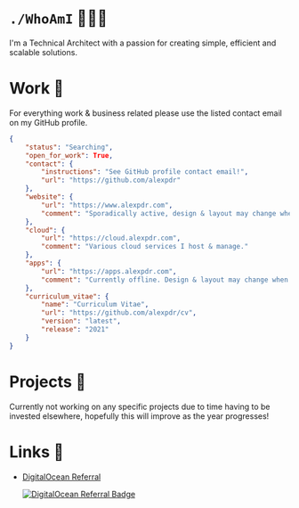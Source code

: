 # `./WhoAmI` 👨🏼‍💻
I'm a Technical Architect with a passion for creating simple, efficient and scalable solutions.


# Work 💼
For everything work & business related please use the listed contact email on my GitHub profile. 
```json
{
    "status": "Searching",
    "open_for_work": True,
    "contact": {
        "instructions": "See GitHub profile contact email!",
        "url": "https://github.com/alexpdr"
    },
    "website": {
        "url": "https://www.alexpdr.com",
        "comment": "Sporadically active, design & layout may change when I feel like it."
    },
    "cloud": {
        "url": "https://cloud.alexpdr.com",
        "comment": "Various cloud services I host & manage."
    },
    "apps": {
        "url": "https://apps.alexpdr.com",
        "comment": "Currently offline. Design & layout may change when I feel like it."
    },
    "curriculum_vitae": {
        "name": "Curriculum Vitae",
        "url": "https://github.com/alexpdr/cv",
        "version": "latest",
        "release": "2021"
    }
}
```

# Projects 🚀
Currently not working on any specific projects due to time having to be invested elsewhere,
hopefully this will improve as the year progresses!

# Links 🔗

- [DigitalOcean Referral](https://m.do.co/c/b9b1114c454f)

    <a href="https://www.digitalocean.com/?refcode=b9b1114c454f&utm_campaign=Referral_Invite&utm_medium=Referral_Program&utm_source=badge"><img src="https://web-platforms.sfo2.digitaloceanspaces.com/WWW/Badge%202.svg" alt="DigitalOcean Referral Badge" /></a>
